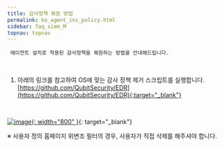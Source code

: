 ```yaml
---
title: 감사정책 복원 방법
permalink: ko_agent_ins_policy.html
sidebar: faq_siem_M
topnav: topnav
---
```


     에이전트 설치로 적용된 감사정책을 복원하는 방법을 안내해드립니다.

<br />

1. 아래의 링크를 참고하여 OS에 맞는 감사 정책 제거 스크립트를 실행합니다.   
[https://github.com/QubitSecurity/EDR](https://github.com/QubitSecurity/EDR){:target="_blank"}

<br />

[![image](/docs/images/Additianal/agent/1.png){: width="800" }](/docs/images/Additianal/agent/1.png){: target="_blank"}

※ 사용자 정의 홈페이지 위변조 필터의 경우, 사용자가 직접 삭제를 해주셔야 합니다.